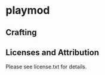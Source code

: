 playmod
=========

Crafting
---------

Licenses and Attribution 
-----------------------

Please see license.txt for details.